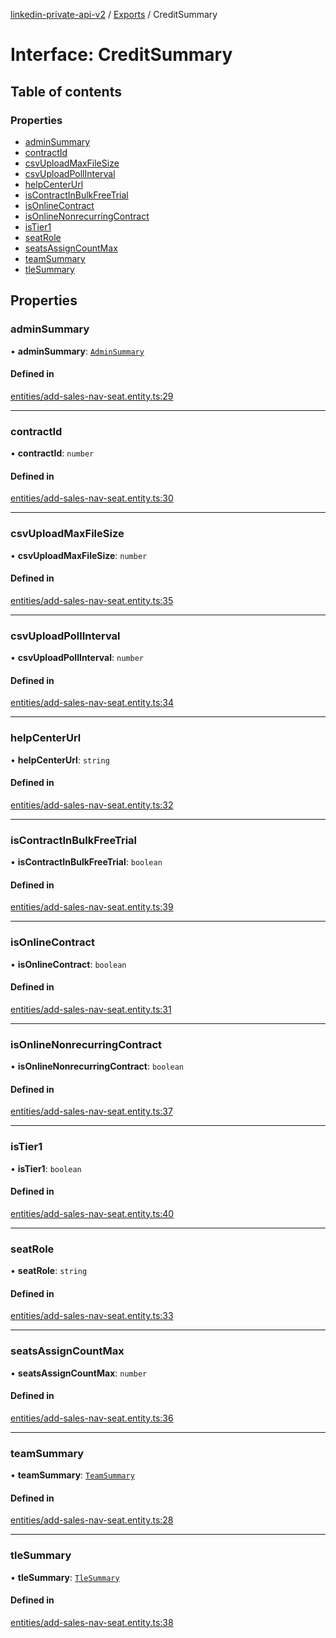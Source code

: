 [linkedin-private-api-v2](../README.md) / [Exports](../modules.md) / CreditSummary

# Interface: CreditSummary

## Table of contents

### Properties

- [adminSummary](CreditSummary.md#adminsummary)
- [contractId](CreditSummary.md#contractid)
- [csvUploadMaxFileSize](CreditSummary.md#csvuploadmaxfilesize)
- [csvUploadPollInterval](CreditSummary.md#csvuploadpollinterval)
- [helpCenterUrl](CreditSummary.md#helpcenterurl)
- [isContractInBulkFreeTrial](CreditSummary.md#iscontractinbulkfreetrial)
- [isOnlineContract](CreditSummary.md#isonlinecontract)
- [isOnlineNonrecurringContract](CreditSummary.md#isonlinenonrecurringcontract)
- [isTier1](CreditSummary.md#istier1)
- [seatRole](CreditSummary.md#seatrole)
- [seatsAssignCountMax](CreditSummary.md#seatsassigncountmax)
- [teamSummary](CreditSummary.md#teamsummary)
- [tleSummary](CreditSummary.md#tlesummary)

## Properties

### adminSummary

• **adminSummary**: [`AdminSummary`](AdminSummary.md)

#### Defined in

[entities/add-sales-nav-seat.entity.ts:29](https://github.com/akash-gupt/linkedin-private-api/blob/d170d2d/src/entities/add-sales-nav-seat.entity.ts#L29)

___

### contractId

• **contractId**: `number`

#### Defined in

[entities/add-sales-nav-seat.entity.ts:30](https://github.com/akash-gupt/linkedin-private-api/blob/d170d2d/src/entities/add-sales-nav-seat.entity.ts#L30)

___

### csvUploadMaxFileSize

• **csvUploadMaxFileSize**: `number`

#### Defined in

[entities/add-sales-nav-seat.entity.ts:35](https://github.com/akash-gupt/linkedin-private-api/blob/d170d2d/src/entities/add-sales-nav-seat.entity.ts#L35)

___

### csvUploadPollInterval

• **csvUploadPollInterval**: `number`

#### Defined in

[entities/add-sales-nav-seat.entity.ts:34](https://github.com/akash-gupt/linkedin-private-api/blob/d170d2d/src/entities/add-sales-nav-seat.entity.ts#L34)

___

### helpCenterUrl

• **helpCenterUrl**: `string`

#### Defined in

[entities/add-sales-nav-seat.entity.ts:32](https://github.com/akash-gupt/linkedin-private-api/blob/d170d2d/src/entities/add-sales-nav-seat.entity.ts#L32)

___

### isContractInBulkFreeTrial

• **isContractInBulkFreeTrial**: `boolean`

#### Defined in

[entities/add-sales-nav-seat.entity.ts:39](https://github.com/akash-gupt/linkedin-private-api/blob/d170d2d/src/entities/add-sales-nav-seat.entity.ts#L39)

___

### isOnlineContract

• **isOnlineContract**: `boolean`

#### Defined in

[entities/add-sales-nav-seat.entity.ts:31](https://github.com/akash-gupt/linkedin-private-api/blob/d170d2d/src/entities/add-sales-nav-seat.entity.ts#L31)

___

### isOnlineNonrecurringContract

• **isOnlineNonrecurringContract**: `boolean`

#### Defined in

[entities/add-sales-nav-seat.entity.ts:37](https://github.com/akash-gupt/linkedin-private-api/blob/d170d2d/src/entities/add-sales-nav-seat.entity.ts#L37)

___

### isTier1

• **isTier1**: `boolean`

#### Defined in

[entities/add-sales-nav-seat.entity.ts:40](https://github.com/akash-gupt/linkedin-private-api/blob/d170d2d/src/entities/add-sales-nav-seat.entity.ts#L40)

___

### seatRole

• **seatRole**: `string`

#### Defined in

[entities/add-sales-nav-seat.entity.ts:33](https://github.com/akash-gupt/linkedin-private-api/blob/d170d2d/src/entities/add-sales-nav-seat.entity.ts#L33)

___

### seatsAssignCountMax

• **seatsAssignCountMax**: `number`

#### Defined in

[entities/add-sales-nav-seat.entity.ts:36](https://github.com/akash-gupt/linkedin-private-api/blob/d170d2d/src/entities/add-sales-nav-seat.entity.ts#L36)

___

### teamSummary

• **teamSummary**: [`TeamSummary`](TeamSummary.md)

#### Defined in

[entities/add-sales-nav-seat.entity.ts:28](https://github.com/akash-gupt/linkedin-private-api/blob/d170d2d/src/entities/add-sales-nav-seat.entity.ts#L28)

___

### tleSummary

• **tleSummary**: [`TleSummary`](TleSummary.md)

#### Defined in

[entities/add-sales-nav-seat.entity.ts:38](https://github.com/akash-gupt/linkedin-private-api/blob/d170d2d/src/entities/add-sales-nav-seat.entity.ts#L38)

